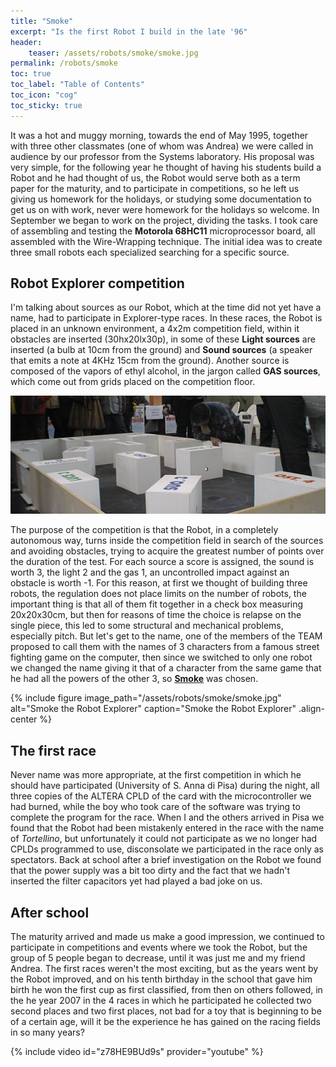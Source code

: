 ```yaml
---
title: "Smoke"
excerpt: "Is the first Robot I build in the late '96"
header: 
    teaser: /assets/robots/smoke/smoke.jpg
permalink: /robots/smoke
toc: true
toc_label: "Table of Contents"
toc_icon: "cog"
toc_sticky: true
---
```


It was a hot and muggy morning, towards the end of May 1995, together with three other classmates (one of whom was Andrea) we were called in audience by our professor from the Systems laboratory.
His proposal was very simple, for the following year he thought of having his students build a Robot and he had thought of us, the Robot would serve both as a term paper for the maturity, and to participate in competitions, so he left us giving us homework for the holidays, or studying some documentation to get us on with work, never were homework for the holidays so welcome.
In September we began to work on the project, dividing the tasks. I took care of assembling and testing the **Motorola 68HC11** microprocessor board, all assembled with the Wire-Wrapping technique. The initial idea was to create three small robots each specialized searching for a specific source.

## Robot Explorer competition

I'm talking about sources as our Robot, which at the time did not yet have a name, had to participate in Explorer-type races. In these races, the Robot is placed in an unknown environment, a 4x2m competition field, within it obstacles are inserted (30hx20lx30p), in some of these **Light sources** are inserted (a bulb at 10cm from the ground) and **Sound sources** (a speaker that emits a note at 4KHz 15cm from the ground). Another source is composed of the vapors of ethyl alcohol, in the jargon called **GAS sources**, which come out from grids placed on the competition floor.

![Campo](/assets/robots/smoke/campo.jpg)

The purpose of the competition is that the Robot, in a completely autonomous way, turns inside the competition field in search of the sources and avoiding obstacles, trying to acquire the greatest number of points over the duration of the test. For each source a score is assigned, the sound is worth 3, the light 2 and the gas 1, an uncontrolled impact against an obstacle is worth -1.
For this reason, at first we thought of building three robots, the regulation does not place limits on the number of robots, the important thing is that all of them fit together in a check box measuring 20x20x30cm, but then for reasons of time the choice is relapse on the single piece, this led to some structural and mechanical problems, especially pitch.
But let's get to the name, one of the members of the TEAM proposed to call them with the names of 3 characters from a famous street fighting game on the computer, then since we switched to only one robot we changed the name giving it that of a character from the same game that he had all the powers of the other 3, so **[Smoke](https://en.wikipedia.org/wiki/Smoke_(Mortal_Kombat))** was chosen.

{% include figure image_path="/assets/robots/smoke/smoke.jpg" alt="Smoke the Robot Explorer" caption="Smoke the Robot Explorer" .align-center %}

## The first race

Never name was more appropriate, at the first competition in which he should have participated (University of S. Anna di Pisa) during the night, all three copies of the ALTERA CPLD of the card with the microcontroller we had burned, while the boy who took care of the software was trying to complete the program for the race. When I and the others arrived in Pisa we found that the Robot had been mistakenly entered in the race with the name of *Tortellino*, but unfortunately it could not participate as we no longer had CPLDs programmed to use, disconsolate we participated in the race only as spectators.
Back at school after a brief investigation on the Robot we found that the power supply was a bit too dirty and the fact that we hadn't inserted the filter capacitors yet had played a bad joke on us.

## After school

The maturity arrived and made us make a good impression, we continued to participate in competitions and events where we took the Robot, but the group of 5 people began to decrease, until it was just me and my friend Andrea.
The first races weren't the most exciting, but as the years went by the Robot improved, and on his tenth birthday in the school that gave him birth he won the first cup as first classified, from then on others followed, in the he year 2007 in the 4 races in which he participated he collected two second places and two first places, not bad for a toy that is beginning to be of a certain age, will it be the experience he has gained on the racing fields in so many years?

{% include video id="z78HE9BUd9s" provider="youtube" %}
